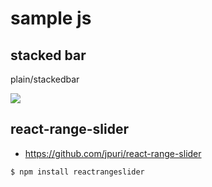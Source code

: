 # sample js

## stacked bar

plain/stackedbar

![](https://raw.githubusercontent.com/basyura/sample-js/master/plain/stackedbar/images/stackedbar.png)


## react-range-slider

* https://github.com/jpuri/react-range-slider

```
$ npm install reactrangeslider
```

